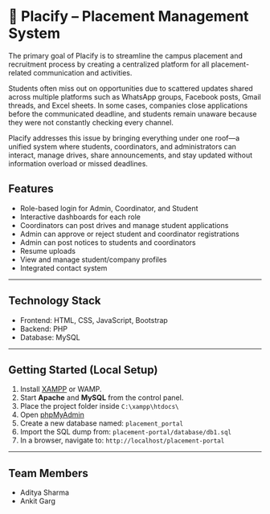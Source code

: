 # 🎯 Placify – Placement Management System

The primary goal of Placify is to streamline the campus placement and recruitment process by creating a centralized platform for all placement-related communication and activities.

Students often miss out on opportunities due to scattered updates shared across multiple platforms such as WhatsApp groups, Facebook posts, Gmail threads, and Excel sheets. In some cases, companies close applications before the communicated deadline, and students remain unaware because they were not constantly checking every channel.

Placify addresses this issue by bringing everything under one roof—a unified system where students, coordinators, and administrators can interact, manage drives, share announcements, and stay updated without information overload or missed deadlines.



## Features

- Role-based login for Admin, Coordinator, and Student
- Interactive dashboards for each role
- Coordinators can post drives and manage student applications
- Admin can approve or reject student and coordinator registrations
- Admin can post notices to students and coordinators
- Resume uploads
- View and manage student/company profiles
- Integrated contact system

---

## Technology Stack

- Frontend: HTML, CSS, JavaScript, Bootstrap
- Backend: PHP
- Database: MySQL

---

## Getting Started (Local Setup)

1. Install [XAMPP](https://www.apachefriends.org/) or WAMP.
2. Start **Apache** and **MySQL** from the control panel.
3. Place the project folder inside `C:\xampp\htdocs\`
4. Open [phpMyAdmin](http://localhost/phpmyadmin)
5. Create a new database named: `placement_portal`
6. Import the SQL dump from: `placement-portal/database/db1.sql`
7. In a browser, navigate to: `http://localhost/placement-portal`

---

## Team Members

- Aditya Sharma 
- Ankit Garg

